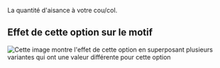 La quantité d'aisance à votre cou/col.

## Effet de cette option sur le motif

![Cette image montre l'effet de cette option en superposant plusieurs variantes qui ont une valeur différente pour cette option](bent_collarease_sample.svg "Effet de cette option sur le motif")
